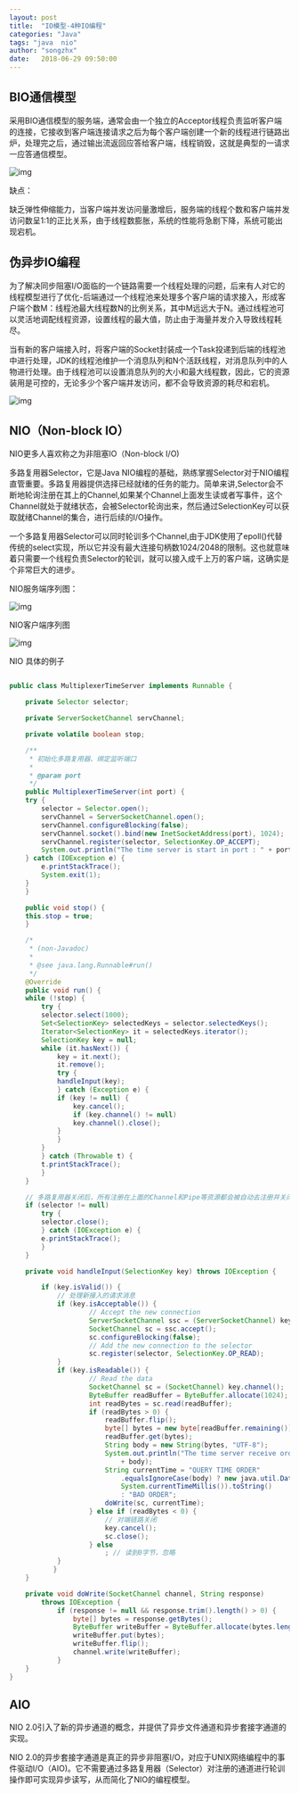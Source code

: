 ```yaml
---
layout: post
title:  "IO模型-4种IO编程"
categories: "Java"
tags: "java  nio"
author: "songzhx"
date:   2018-06-29 09:50:00
---
```




## BIO通信模型

采用BIO通信模型的服务端，通常会由一个独立的Acceptor线程负责监听客户端的连接，它接收到客户端连接请求之后为每个客户端创建一个新的线程进行链路出炉，处理完之后，通过输出流返回应答给客户端，线程销毁，这就是典型的一请求一应答通信模型。

![img](https://tva1.sinaimg.cn/large/006y8mN6gy1g6fcroqfpjj318q0egdir.jpg)

缺点：

缺乏弹性伸缩能力，当客户端并发访问量激增后，服务端的线程个数和客户端并发访问数呈1:1的正比关系，由于线程数膨胀，系统的性能将急剧下降，系统可能出现宕机。



## 伪异步IO编程

为了解决同步阻塞I/O面临的一个链路需要一个线程处理的问题，后来有人对它的线程模型进行了优化-后端通过一个线程池来处理多个客户端的请求接入，形成客户端个数M：线程池最大线程数N的比例关系，其中M远远大于N。通过线程池可以灵活地调配线程资源，设置线程的最大值，防止由于海量并发介入导致线程耗尽。

当有新的客户端接入时，将客户端的Socket封装成一个Task投递到后端的线程池中进行处理，JDK的线程池维护一个消息队列和N个活跃线程，对消息队列中的人物进行处理。由于线程池可以设置消息队列的大小和最大线程数，因此，它的资源装用是可控的，无论多少个客户端并发访问，都不会导致资源的耗尽和宕机。

![img](https://tva1.sinaimg.cn/large/006y8mN6gy1g6fcrp7izgj318i0eiwi9.jpg)



## NIO（Non-block IO）

NIO更多人喜欢称之为非阻塞IO（Non-block I/O)

多路复用器Selector，它是Java NIO编程的基础，熟练掌握Selector对于NIO编程直管重要。多路复用器提供选择已经就绪的任务的能力。简单来讲,Selector会不断地轮询注册在其上的Channel,如果某个Channel上面发生读或者写事件，这个Channel就处于就绪状态，会被Selector轮询出来，然后通过SelectionKey可以获取就绪Channel的集合，进行后续的I/O操作。

一个多路复用器Selector可以同时轮训多个Channel,由于JDK使用了epoll()代替传统的select实现，所以它并没有最大连接句柄数1024/2048的限制。这也就意味着只需要一个线程负责Selector的轮训，就可以接入成千上万的客户端，这确实是个非常巨大的进步。

NIO服务端序列图：

![img](https://tva1.sinaimg.cn/large/006y8mN6gy1g6fcrpoouvj31620n440v.jpg)

NIO客户端序列图

![img](https://tva1.sinaimg.cn/large/006y8mN6gy1g6fcrq4d4zj316e0se77a.jpg)



NIO 具体的例子

```java

public class MultiplexerTimeServer implements Runnable {

    private Selector selector;

    private ServerSocketChannel servChannel;

    private volatile boolean stop;

    /**
     * 初始化多路复用器、绑定监听端口
     *
     * @param port
     */
    public MultiplexerTimeServer(int port) {
	try {
	    selector = Selector.open();
	    servChannel = ServerSocketChannel.open();
	    servChannel.configureBlocking(false);
	    servChannel.socket().bind(new InetSocketAddress(port), 1024);
	    servChannel.register(selector, SelectionKey.OP_ACCEPT);
	    System.out.println("The time server is start in port : " + port);
	} catch (IOException e) {
	    e.printStackTrace();
	    System.exit(1);
	}
    }

    public void stop() {
	this.stop = true;
    }

    /*
     * (non-Javadoc)
     *
     * @see java.lang.Runnable#run()
     */
    @Override
    public void run() {
	while (!stop) {
	    try {
		selector.select(1000);
		Set<SelectionKey> selectedKeys = selector.selectedKeys();
		Iterator<SelectionKey> it = selectedKeys.iterator();
		SelectionKey key = null;
		while (it.hasNext()) {
		    key = it.next();
		    it.remove();
		    try {
			handleInput(key);
		    } catch (Exception e) {
			if (key != null) {
			    key.cancel();
			    if (key.channel() != null)
				key.channel().close();
			}
		    }
		}
	    } catch (Throwable t) {
		t.printStackTrace();
	    }
	}

	// 多路复用器关闭后，所有注册在上面的Channel和Pipe等资源都会被自动去注册并关闭，所以不需要重复释放资源
	if (selector != null)
	    try {
		selector.close();
	    } catch (IOException e) {
		e.printStackTrace();
	    }
    }

    private void handleInput(SelectionKey key) throws IOException {

      	if (key.isValid()) {
      	    // 处理新接入的请求消息
      	    if (key.isAcceptable()) {
            		// Accept the new connection
            		ServerSocketChannel ssc = (ServerSocketChannel) key.channel();
            		SocketChannel sc = ssc.accept();
            		sc.configureBlocking(false);
            		// Add the new connection to the selector
            		sc.register(selector, SelectionKey.OP_READ);
            }
      	    if (key.isReadable()) {
              		// Read the data
              		SocketChannel sc = (SocketChannel) key.channel();
              		ByteBuffer readBuffer = ByteBuffer.allocate(1024);
              		int readBytes = sc.read(readBuffer);
              		if (readBytes > 0) {
              		    readBuffer.flip();
              		    byte[] bytes = new byte[readBuffer.remaining()];
              		    readBuffer.get(bytes);
              		    String body = new String(bytes, "UTF-8");
              		    System.out.println("The time server receive order : "
              			    + body);
              		    String currentTime = "QUERY TIME ORDER"
              			    .equalsIgnoreCase(body) ? new java.util.Date(
              			    System.currentTimeMillis()).toString()
              			    : "BAD ORDER";
              		    doWrite(sc, currentTime);
              		} else if (readBytes < 0) {
              		    // 对端链路关闭
              		    key.cancel();
              		    sc.close();
              		} else
              		    ; // 读到0字节，忽略
            }
      	   }
    }

    private void doWrite(SocketChannel channel, String response)
	    throws IOException {
        	if (response != null && response.trim().length() > 0) {
        	    byte[] bytes = response.getBytes();
        	    ByteBuffer writeBuffer = ByteBuffer.allocate(bytes.length);
        	    writeBuffer.put(bytes);
        	    writeBuffer.flip();
        	    channel.write(writeBuffer);
        	}
    }
}

```



## AIO

NIO 2.0引入了新的异步通道的概念，并提供了异步文件通道和异步套接字通道的实现。

NIO 2.0的异步套接字通道是真正的异步非阻塞I/O，对应于UNIX网络编程中的事件驱动I/O（AIO)。它不需要通过多路复用器（Selector）对注册的通道进行轮训操作即可实现异步读写，从而简化了NIO的编程模型。